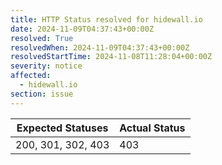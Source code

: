 ```yaml
---
title: HTTP Status resolved for hidewall.io
date: 2024-11-09T04:37:43+00:00Z
resolved: True
resolvedWhen: 2024-11-09T04:37:43+00:00Z
resolvedStartTime: 2024-11-08T11:28:04+00:00Z
severity: notice
affected:
  - hidewall.io
section: issue
---
```


| Expected Statuses | Actual Status  |
|-------------------|----------------|
| 200, 301, 302, 403 | 403 |
